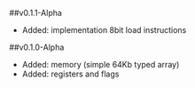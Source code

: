 ##v0.1.1-Alpha
* Added: implementation 8bit load instructions

##v0.1.0-Alpha
* Added: memory (simple 64Kb typed array)
* Added: registers and flags